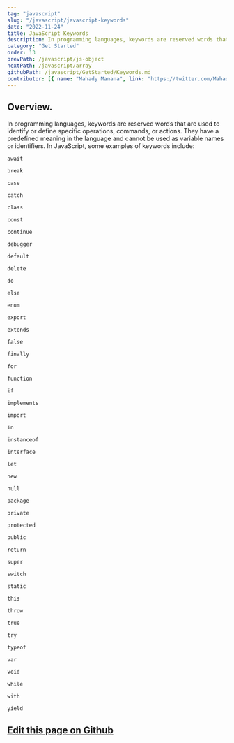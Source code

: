 ```yaml
---
tag: "javascript"
slug: "/javascript/javascript-keywords"
date: "2022-11-24"
title: JavaScript Keywords
description: In programming languages, keywords are reserved words that are used to identify or define specific operations, commands, or actions.."
category: "Get Started"
order: 13
prevPath: /javascript/js-object
nextPath: /javascript/array
githubPath: /javascript/GetStarted/Keywords.md
contributor: [{ name: "Mahady Manana", link: "https://twitter.com/MahadyManana" }]
---
```



## Overview.

In programming languages, keywords are reserved words that are used to identify or define specific operations, commands, or actions. They have a predefined meaning in the language and cannot be used as variable names or identifiers. In JavaScript, some examples of keywords include:


`await`

`break`

`case`

`catch`

`class`

`const`

`continue`

`debugger`

`default`

`delete`

`do`

`else`

`enum`

`export`

`extends`

`false`

`finally`

`for`

`function`

`if`

`implements`

`import`

`in`

`instanceof`

`interface`

`let`

`new`

`null`

`package`

`private`

`protected`

`public`

`return`

`super`

`switch`

`static`

`this`

`throw`

`true`

`try`

`typeof`

`var`

`void`

`while`

`with`

`yield`


## <a href="https://github.com/mahady-manana/betatuto-docs/tree/main/docs/javascript/GetStarted/Keywords.md" target="_blank">Edit this page on Github</a>

